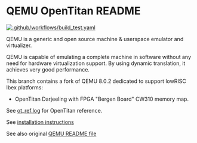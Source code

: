 # QEMU OpenTitan README

[![.github/workflows/build_test.yaml](https://github.com/lowRISC/qemu/actions/workflows/build_test.yaml/badge.svg?branch=ot-darjeeling-8.0.2)](https://github.com/lowRISC/qemu/actions/workflows/build_test.yaml)

QEMU is a generic and open source machine & userspace emulator and virtualizer.

QEMU is capable of emulating a complete machine in software without any need for hardware
virtualization support. By using dynamic translation, it achieves very good performance.

This branch contains a fork of QEMU 8.0.2 dedicated to support lowRISC Ibex platforms:
  * OpenTitan Darjeeling with FPGA "Bergen Board" CW310 memory map.

See [ot_ref.log](hw/opentitan/ot_ref.log) for OpenTitan reference.

See [installation instructions](docs/opentitan/index.md)

See also original [QEMU README file](README_QEMU.rst)
